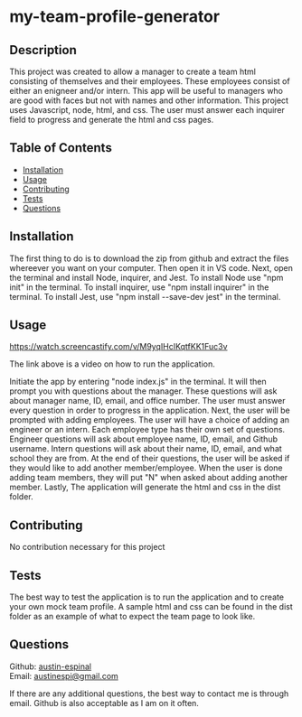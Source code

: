 # my-team-profile-generator

## Description 

This project was created to allow a manager to create a team html consisting of themselves and their employees. These employees consist of either an enigneer and/or intern. This app will be useful to managers who are good with faces but not with names and other information. This project uses Javascript, node, html, and css. The user must answer each inquirer field to progress and generate the html and css pages.

## Table of Contents

* [Installation](#installation)
* [Usage](#usage)
* [Contributing](#contributing)
* [Tests](#tests)
* [Questions](#questions)

## Installation

The first thing to do is to download the zip from github and extract the files whereever you want on your computer. Then open it in VS code. Next, open the terminal and install Node, inquirer, and Jest. To install Node use "npm init" in the terminal. To install inquirer, use "npm install inquirer" in the terminal. To install Jest, use "npm install --save-dev jest" in the terminal. 

## Usage 
https://watch.screencastify.com/v/M9yqIHcIKqtfKK1Fuc3v

The link above is a video on how to run the application.

Initiate the app by entering "node index.js" in the terminal. It will then prompt you with questions about the manager. These questions will ask about manager name, ID, email, and office number. The user must answer every question in order to progress in the application. Next, the user will be prompted with adding employees. The user will have a choice of adding an engineer or an intern. Each employee type has their own set of questions. Engineer questions will ask about employee name, ID, email, and Github username. Intern questions will ask about their name, ID, email, and what school they are from. At the end of their questions, the user will be asked if they would like to add another member/employee. When the user is done adding team members, they will put "N" when asked about adding another member. Lastly, The application will generate the html and css in the dist folder.


## Contributing

No contribution necessary for this project

## Tests

The best way to test the application is to run the application and to create your own mock team profile. A sample html and css can be found in the dist folder as an example of what to expect the team page to look like.

## Questions

Github: [austin-espinal](https://github.com/austin-espinal)   
Email: [austinespi@gmail.com](mailto:austinespi@gmail.com)  

If there are any additional questions, the best way to contact me is through email. Github is also acceptable as I am on it often. 